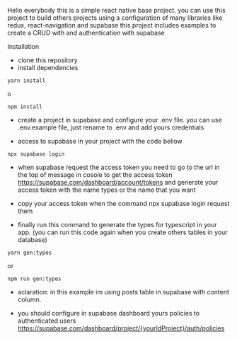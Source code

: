 Hello everybody
this is a simple react native base project. you can use this project to build others projects using a configuration of many libraries like redux, react-navigation and supabase
this project includes examples to create a CRUD with and authentication with supabase

Installation

- clone this repository
- install dependencies
```
yarn install
```
o
```
npm install
```

- create a project in supabase and configure your .env file. you can use .env.example file, just rename to .env and add yours credentials

- access to supabase in your project with the code bellow

```
npx supabase login
```
- when supabase request the access token you need to go to the url in the top of message in cosole to get the access token https://supabase.com/dashboard/account/tokens and generate your access token with the name types or the name that you want
 
- copy your access token when the command npx supabase login request them

- finally run this command to generate the types for typescript in your app. (you can run this code again when you create others tables in your database)

```
yarn gen:types
```
or
```
npm run gen:types
```

- aclaration: in this example im using posts table in supabase with content column. 

- you should configure in supabase dashboard yours policies to authenticated users https://supabase.com/dashboard/project/{yourIdProject}/auth/policies